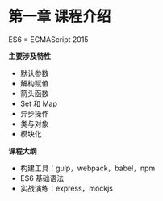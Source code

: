 # 第一章 课程介绍

ES6 = ECMAScript 2015

**主要涉及特性**

- 默认参数
- 解构赋值
- 箭头函数
- Set 和 Map
- 异步操作
- 类与对象
- 模块化


**课程大纲**

- 构建工具：gulp，webpack，babel，npm
- ES6 基础语法
- 实战演练：express，mockjs
